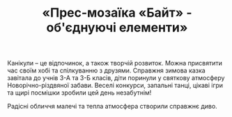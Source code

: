 ﻿---
title: «Прес-мозаїка «Байт» - об'єднуючі елементи»
---

Канікули – це відпочинок, а також  творчій розвиток. Можна присвятити час своїм хобі та спілкуванню з друзями.  Справжня зимова казка завітала до учнів 3-А та 3-Б класів, діти поринули у святкову атмосферу Новорічно-різдвяної забави. Веселі конкурси, запальні танці, цікаві ігри та щирі посмішки зробили цей день незабутнім!

Радісні обличчя малечі та тепла атмосфера створили справжнє диво.

<slideshow />